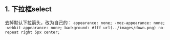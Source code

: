 ## 1. 下拉框select

去掉默认下拉箭头，改为自己的：
```appearance: none; -moz-appearance: none; -webkit-appearance: none; background: #fff url(../images/down.png) no-repeat right 5px center; ```

